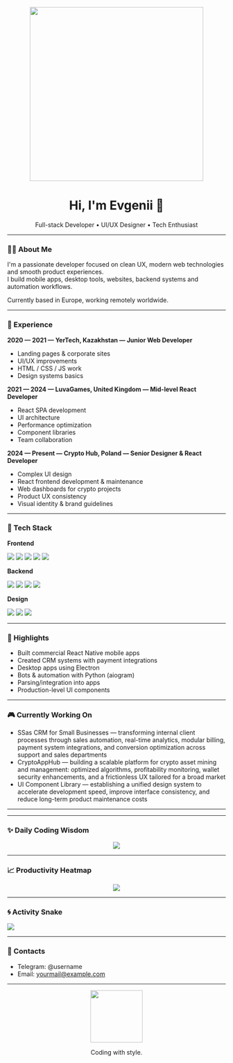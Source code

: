 <!-- Banner -->
<p align="center">
  <img src="https://media.giphy.com/media/3ov9k3gFQ9Cm9zxOxy/giphy.gif" width="400"/>
</p>

<h1 align="center">Hi, I'm Evgenii 👋</h1>
<p align="center">Full-stack Developer • UI/UX Designer • Tech Enthusiast</p>

---

### 🧑‍💻 About Me

I'm a passionate developer focused on clean UX, modern web technologies and smooth product experiences.  
I build mobile apps, desktop tools, websites, backend systems and automation workflows.

Currently based in Europe, working remotely worldwide.

---

### 🏢 Experience

**2020 — 2021 — YerTech, Kazakhstan — Junior Web Developer**
- Landing pages & corporate sites
- UI/UX improvements
- HTML / CSS / JS work
- Design systems basics

**2021 — 2024 — LuvaGames, United Kingdom — Mid-level React Developer**
- React SPA development
- UI architecture
- Performance optimization
- Component libraries
- Team collaboration

**2024 — Present — Crypto Hub, Poland — Senior Designer & React Developer**
- Complex UI design
- React frontend development & maintenance
- Web dashboards for crypto projects
- Product UX consistency
- Visual identity & brand guidelines

---

### 🧠 Tech Stack

**Frontend**
<div>
  <img src="https://img.shields.io/badge/React-20232A?logo=react"/>
  <img src="https://img.shields.io/badge/React_Native-20232A?logo=react"/>
  <img src="https://img.shields.io/badge/Next.js-black?logo=next.js"/>
  <img src="https://img.shields.io/badge/JavaScript-black?logo=javascript"/>
  <img src="https://img.shields.io/badge/TypeScript-3178C6?logo=typescript"/>
</div>

**Backend**
<div>
  <img src="https://img.shields.io/badge/Node.js-339933?logo=node.js"/>
  <img src="https://img.shields.io/badge/Express-black?logo=express"/>
  <img src="https://img.shields.io/badge/PostgreSQL-316192?logo=postgresql"/>
  <img src="https://img.shields.io/badge/MongoDB-4ea94b?logo=mongodb"/>
</div>

**Design**
<div>
  <img src="https://img.shields.io/badge/Figma-black?logo=figma"/>
  <img src="https://img.shields.io/badge/Adobe_XD-FF61F6?logo=adobexd"/>
  <img src="https://img.shields.io/badge/UI%2FUX-orange"/>
</div>

---

### 🚀 Highlights

- Built commercial React Native mobile apps
- Created CRM systems with payment integrations
- Desktop apps using Electron
- Bots & automation with Python (aiogram)
- Parsing/integration into apps
- Production-level UI components

---

### 🎮 Currently Working On

- SSas CRM for Small Businesses — transforming internal client processes through sales automation, real-time analytics, modular billing, payment system integrations, and conversion optimization across support and sales departments
- CryptoAppHub — building a scalable platform for crypto asset mining and management: optimized algorithms, profitability monitoring, wallet security enhancements, and a frictionless UX tailored for a broad market
- UI Component Library — establishing a unified design system to accelerate development speed, improve interface consistency, and reduce long-term product maintenance costs
---

---

### ✨ Daily Coding Wisdom
<p align="center">
  <img src="https://quotes-github-readme.vercel.app/api?type=horizontal&theme=dark"/>
</p>

---

### 📈 Productivity Heatmap
<p align="center">
  <img src="https://github-readme-activity-graph.vercel.app/graph?username=YOUR_USERNAME&theme=github-compact&hide_border=true"/>
</p>

---

### 🌀 Activity Snake
<img src="https://github.com/YOUR_USERNAME/YOUR_USERNAME/blob/output/github-contribution-grid-snake.svg"/>

---


### 🤙 Contacts
- Telegram: @username
- Email: yourmail@example.com

---

<p align="center">
  <img src="https://media.giphy.com/media/L8K62iTDkzGX6/giphy.gif" width="120"/>
</p>
<p align="center">Coding with style.</p>
